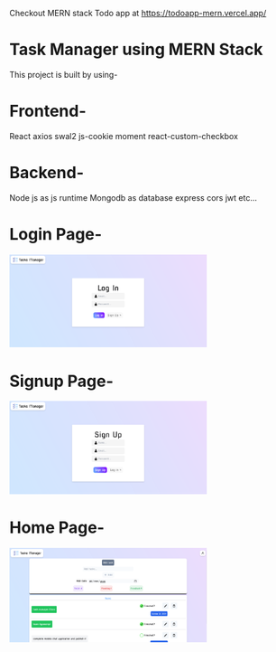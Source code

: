 Checkout MERN stack Todo app at https://todoapp-mern.vercel.app/

# Task Manager using MERN Stack

This project is built by using-

# Frontend-
React
axios
swal2
js-cookie
moment
react-custom-checkbox

# Backend-
Node js as js runtime
Mongodb as database
express
cors
jwt etc...

<div style="display: 'flex'; justify-content: 'center' ">

# Login Page-
<img src="taskman1.png" width="350">

# Signup Page-
<img src="taskman2.png" width="350">

# Home Page-
<img src="taskman3.png" width="350">

</div>